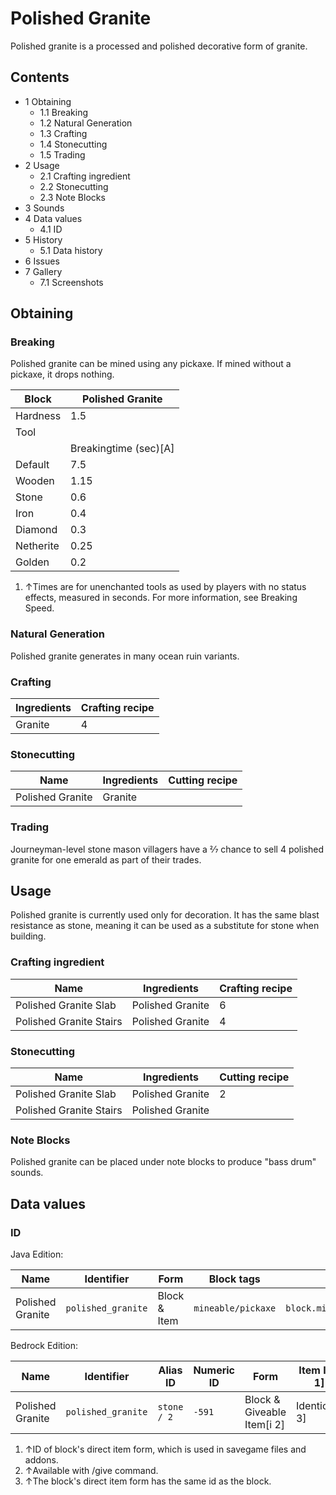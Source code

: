 # Polished Granite
Polished granite is a processed and polished decorative form of granite.

## Contents
- 1 Obtaining
	- 1.1 Breaking
	- 1.2 Natural Generation
	- 1.3 Crafting
	- 1.4 Stonecutting
	- 1.5 Trading
- 2 Usage
	- 2.1 Crafting ingredient
	- 2.2 Stonecutting
	- 2.3 Note Blocks
- 3 Sounds
- 4 Data values
	- 4.1 ID
- 5 History
	- 5.1 Data history
- 6 Issues
- 7 Gallery
	- 7.1 Screenshots

## Obtaining
### Breaking
Polished granite can be mined using any pickaxe. If mined without a pickaxe, it drops nothing.

| Block     | Polished Granite      |
|-----------|-----------------------|
| Hardness  | 1.5                   |
| Tool      |                       |
|           | Breakingtime (sec)[A] |
| Default   | 7.5                   |
| Wooden    | 1.15                  |
| Stone     | 0.6                   |
| Iron      | 0.4                   |
| Diamond   | 0.3                   |
| Netherite | 0.25                  |
| Golden    | 0.2                   |

1. ↑Times are for unenchanted tools as used by players with no status effects, measured in seconds. For more information, see Breaking Speed.

### Natural Generation
Polished granite generates in many ocean ruin variants.

### Crafting
| Ingredients | Crafting recipe |
|-------------|-----------------|
| Granite     | 4               |

### Stonecutting
| Name             | Ingredients | Cutting recipe |
|------------------|-------------|----------------|
| Polished Granite | Granite     |                |

### Trading
Journeyman-level stone mason villagers have a 2⁄7 chance to sell 4 polished granite for one emerald as part of their trades.

## Usage
Polished granite is currently used only for decoration. It has the same blast resistance as stone, meaning it can be used as a substitute for stone when building.

### Crafting ingredient
| Name                    | Ingredients      | Crafting recipe |
|-------------------------|------------------|-----------------|
| Polished Granite Slab   | Polished Granite | 6               |
| Polished Granite Stairs | Polished Granite | 4               |

### Stonecutting
| Name                    | Ingredients      | Cutting recipe |
|-------------------------|------------------|----------------|
| Polished Granite Slab   | Polished Granite | 2              |
| Polished Granite Stairs | Polished Granite |                |

### Note Blocks
Polished granite can be placed under note blocks to produce "bass drum" sounds.

## Data values
### ID
Java Edition:

| Name             | Identifier         | Form         | Block tags         | Translation key                    |
|------------------|--------------------|--------------|--------------------|------------------------------------|
| Polished Granite | `polished_granite` | Block & Item | `mineable/pickaxe` | `block.minecraft.polished_granite` |

Bedrock Edition:

| Name             | Identifier         | Alias ID    | Numeric ID | Form                       | Item ID[i 1]   | Translation key                 |
|------------------|--------------------|-------------|------------|----------------------------|----------------|---------------------------------|
| Polished Granite | `polished_granite` | `stone / 2` | `-591`     | Block & Giveable Item[i 2] | Identical[i 3] | `tile.stone.graniteSmooth.name` |

1. ↑ID of block's direct item form, which is used in savegame files and addons.
2. ↑Available with /give command.
3. ↑The block's direct item form has the same id as the block.


